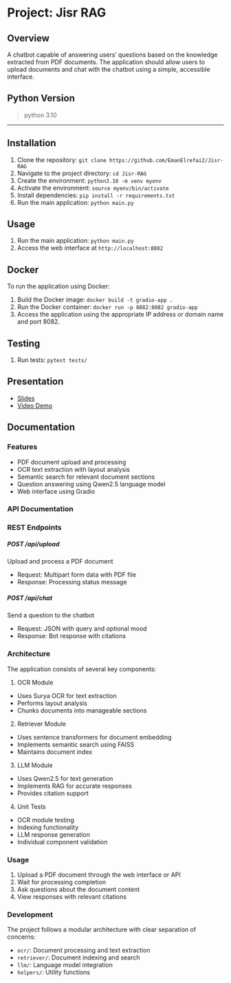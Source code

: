 # Project: Jisr RAG


## Overview
A chatbot capable of answering users’ questions based on the knowledge extracted from PDF documents. The application should allow users to upload documents and chat with the chatbot using a simple, accessible interface.


## Python Version

   > python 3.10


***

## Installation

1. Clone the repository: `git clone https://github.com/EmanElrefai2/Jisr-RAG`
2. Navigate to the project directory: `cd Jisr-RAG`
3. Create the environment: `python3.10 -m venv myenv`
4. Activate the environment: `source myenv/bin/activate`
5. Install dependencies: `pip install -r requirements.txt`
6. Run the main application: `python main.py`


## Usage

1. Run the main application: `python main.py`
2. Access the web interface at `http://localhost:8082`


## Docker

To run the application using Docker:

1. Build the Docker image: `docker build -t gradio-app .`
2. Run the Docker container: `docker run -p 8082:8082 gradio-app`
3. Access the application using the appropriate IP address or domain name and port 8082.

## Testing

1. Run tests: `pytest tests/`

## Presentation
- [Slides](https://docs.google.com/presentation/d/1VRMtCKVCx3yLVEoGoagUFLNBOIeJ0o-mouakylgRlVE/edit?usp=sharing)
- [Video Demo](https://drive.google.com/file/d/16EZTPmdL0qQ7RSEDc-yLkM5dO2gFlCjI/view?usp=sharing)
## Documentation

### Features

- PDF document upload and processing
- OCR text extraction with layout analysis
- Semantic search for relevant document sections
- Question answering using Qwen2.5 language model
- Web interface using Gradio

### API Documentation

### REST Endpoints

##### POST /api/upload
Upload and process a PDF document
- Request: Multipart form data with PDF file
- Response: Processing status message

##### POST /api/chat
Send a question to the chatbot
- Request: JSON with query and optional mood
- Response: Bot response with citations

### Architecture

The application consists of several key components:

1. OCR Module
- Uses Surya OCR for text extraction
- Performs layout analysis
- Chunks documents into manageable sections

2. Retriever Module
- Uses sentence transformers for document embedding
- Implements semantic search using FAISS
- Maintains document index

3. LLM Module
- Uses Qwen2.5 for text generation
- Implements RAG for accurate responses
- Provides citation support


4. Unit Tests
- OCR module testing
- Indexing functionality
- LLM response generation
- Individual component validation

### Usage

1. Upload a PDF document through the web interface or API
2. Wait for processing completion
3. Ask questions about the document content
4. View responses with relevant citations

### Development

The project follows a modular architecture with clear separation of concerns:
- `ocr/`: Document processing and text extraction
- `retriever/`: Document indexing and search
- `llm/`: Language model integration
- `helpers/`: Utility functions




